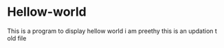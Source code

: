 # Hellow-world
This is a program to display hellow world
i am preethy
this is an updation t old file
